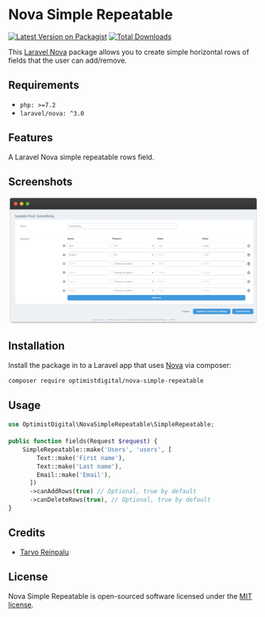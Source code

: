 # Nova Simple Repeatable

[![Latest Version on Packagist](https://img.shields.io/packagist/v/optimistdigital/nova-simple-repeatable.svg?style=flat-square)](https://packagist.org/packages/optimistdigital/nova-simple-repeatable)
[![Total Downloads](https://img.shields.io/packagist/dt/optimistdigital/nova-simple-repeatable.svg?style=flat-square)](https://packagist.org/packages/optimistdigital/nova-simple-repeatable)

This [Laravel Nova](https://nova.laravel.com/) package allows you to create simple horizontal rows of fields that the user can add/remove.

## Requirements

- `php: >=7.2`
- `laravel/nova: ^3.0`

## Features

A Laravel Nova simple repeatable rows field.

## Screenshots

![Form page](./docs/form.png)

## Installation

Install the package in to a Laravel app that uses [Nova](https://nova.laravel.com) via composer:

```bash
composer require optimistdigital/nova-simple-repeatable
```

## Usage

```php
use OptimistDigital\NovaSimpleRepeatable\SimpleRepeatable;

public function fields(Request $request) {
    SimpleRepeatable::make('Users', 'users', [
        Text::make('First name'),
        Text::make('Last name'),
        Email::make('Email'),
      ])
      ->canAddRows(true) // Optional, true by default
      ->canDeleteRows(true), // Optional, true by default
}
```

## Credits

- [Tarvo Reinpalu](https://github.com/tarpsvo)

## License

Nova Simple Repeatable is open-sourced software licensed under the [MIT license](LICENSE.md).
